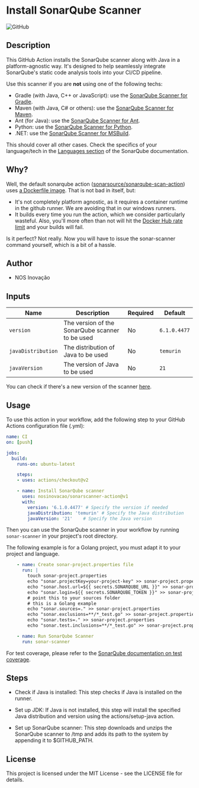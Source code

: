 # Install SonarQube Scanner

![GitHub](https://img.shields.io/github/license/nosinovacao/sonarscanner-action)

## Description

This GitHub Action installs the SonarQube scanner along with Java in a platform-agnostic way.
It's designed to help seamlessly integrate SonarQube's static code analysis tools into your CI/CD pipeline.

Use this scanner if you are **not** using one of the following techs:

- Gradle (with Java, C++ or JavaScript): use the [SonarQube Scanner for Gradle](https://docs.sonarqube.org/latest/analysis/scan/sonarscanner-for-gradle/).
- Maven (with Java, C# or others): use the [SonarQube Scanner for Maven](https://docs.sonarqube.org/latest/analysis/scan/sonarscanner-for-maven/).
- Ant (for Java): use the [SonarQube Scanner for Ant](https://docs.sonarqube.org/latest/analysis/scan/sonarscanner-for-ant/).
- Python: use the [SonarQube Scanner for Python](https://docs.sonarsource.com/sonarqube/9.9/analyzing-source-code/scanners/sonarscanner-for-python/).
- .NET: use the [SonarQube Scanner for MSBuild](https://docs.sonarqube.org/latest/analysis/scan/sonarscanner-for-msbuild/).

This should cover all other cases. Check the specifics of your language/tech in the [Languages section](https://docs.sonarsource.com/sonarqube/9.9/analyzing-source-code/languages/overview/) of the SonarQube documentation.

## Why?

Well, the default sonarqube action ([sonarsource/sonarqube-scan-action](https://github.com/SonarSource/sonarqube-scan-action))
uses [a Dockerfile image](https://github.com/SonarSource/sonarqube-scan-action/blob/master/action.yml#L8-L9). That is not bad
in itself, but:

- It's not completely platform agnostic, as it requires a container runtime in the github runner. We are avoiding that in our windows runners.
- It builds every time you run the action, which we consider particularly wasteful. Also, you'll more often than not will hit the [Docker Hub rate limit](https://docs.docker.com/docker-hub/download-rate-limit/) and your builds will fail.

Is it perfect? Not really. Now you will have to issue the sonar-scanner command yourself, which is a bit of a hassle.

## Author

- NOS Inovação

## Inputs

| Name              | Description                                          | Required | Default          |
| ----------------- | ---------------------------------------------------- | -------- | ---------------- |
| `version`         | The version of the SonarQube scanner to be used      | No       | `6.1.0.4477`     |
| `javaDistribution`| The distribution of Java to be used                  | No       | `temurin`        |
| `javaVersion`     | The version of Java to be used                       | No       | `21`             |

You can check if there's a new version of the scanner [here](https://docs.sonarsource.com/sonarqube/9.9/analyzing-source-code/scanners/sonarscanner/).

## Usage

To use this action in your workflow, add the following step to your GitHub Actions configuration file (.yml):

```yaml
name: CI
on: [push]

jobs:
  build:
    runs-on: ubuntu-latest

    steps:
    - uses: actions/checkout@v2

    - name: Install SonarQube scanner
      uses: nosinovacao/sonarscanner-action@v1
      with:
        version: '6.1.0.4477' # Specify the version if needed
        javaDistribution: 'temurin' # Specify the Java distribution
        javaVersion: '21'    # Specify the Java version
```

Then you can use the SonarQube scanner in your workflow by running `sonar-scanner` in your project's root directory.

The following example is for a Golang project, you must adapt it to your project and language.

```yaml
    - name: Create sonar-project.properties file
      run: |
        touch sonar-project.properties
        echo "sonar.projectKey=your-project-key" >> sonar-project.properties
        echo "sonar.host.url=${{ secrets.SONARQUBE_URL }}" >> sonar-project.properties
        echo "sonar.login=${{ secrets.SONARQUBE_TOKEN }}" >> sonar-project.properties
        # point this to your sources folder
        # this is a Golang example
        echo "sonar.sources=." >> sonar-project.properties  
        echo "sonar.exclusions=**/*_test.go" >> sonar-project.properties
        echo "sonar.tests=." >> sonar-project.properties
        echo "sonar.test.inclusions=**/*_test.go" >> sonar-project.properties

    - name: Run SonarQube Scanner 
      run: sonar-scanner 
```

For test coverage, please refer to the [SonarQube documentation on test coverage](https://docs.sonarsource.com/sonarqube/9.9/analyzing-source-code/test-coverage/overview/).

## Steps

- Check if Java is installed: This step checks if Java is installed on the runner.

- Set up JDK: If Java is not installed, this step will install the specified Java distribution and version using the actions/setup-java action.

- Set up SonarQube scanner: This step downloads and unzips the SonarQube scanner to /tmp and adds its path to the system by appending it to $GITHUB_PATH.

## License

This project is licensed under the MIT License - see the LICENSE file for details.
